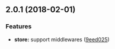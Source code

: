 <a name="2.0.1"></a>
## 2.0.1 (2018-02-01)


### Features

* **store:** support middlewares ([9eed025](https://github.com/lacolaco/ngx/commit/9eed025))




